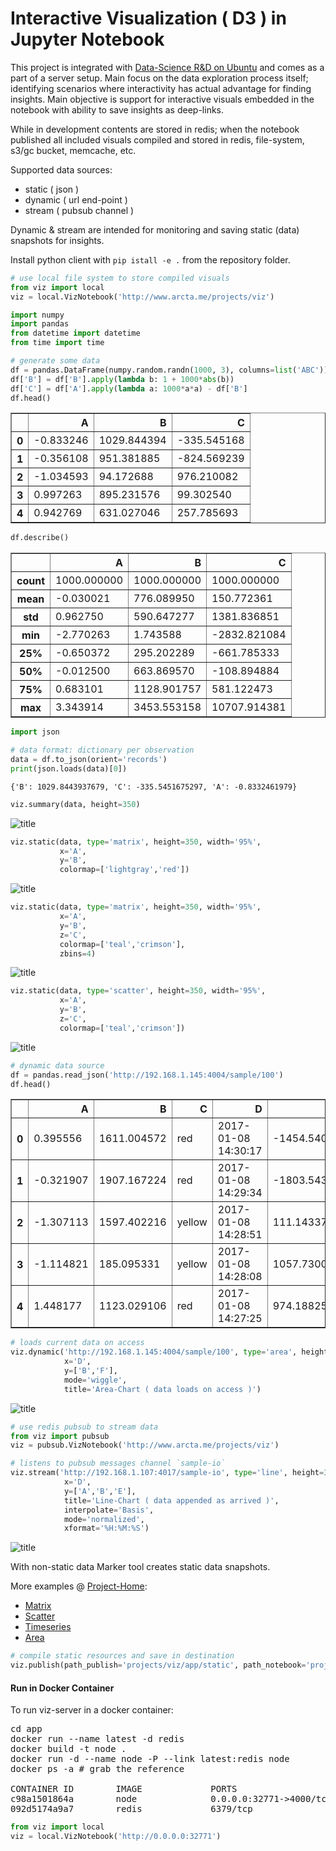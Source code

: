 
# Interactive Visualization ( D3 ) in Jupyter Notebook

This project is integrated with <a href="https://github.com/arcta/server-setup">Data-Science R&amp;D on Ubuntu</a> and comes as a part of a server setup. Main focus on the data exploration process itself; identifying scenarios where interactivity has actual advantage for finding insights. Main objective is support for interactive visuals embedded in the notebook with ability to save insights as deep-links.

While in development contents are stored in redis; when the notebook published all included visuals compiled and stored in redis, file-system, s3/gc bucket, memcache, etc.

Supported data sources:
* static ( json )
* dynamic ( url end-point )
* stream ( pubsub channel )

Dynamic & stream are intended for monitoring and saving static (data) snapshots for insights.

Install python client with ` pip istall -e . ` from the repository folder.

```python
# use local file system to store compiled visuals
from viz import local
viz = local.VizNotebook('http://www.arcta.me/projects/viz')
```


```python
import numpy
import pandas
from datetime import datetime 
from time import time

# generate some data
df = pandas.DataFrame(numpy.random.randn(1000, 3), columns=list('ABC'))
df['B'] = df['B'].apply(lambda b: 1 + 1000*abs(b))
df['C'] = df['A'].apply(lambda a: 1000*a*a) - df['B']
df.head()
```




<div>
<table border="1" class="dataframe">
  <thead>
    <tr style="text-align: right;">
      <th></th>
      <th>A</th>
      <th>B</th>
      <th>C</th>
    </tr>
  </thead>
  <tbody>
    <tr>
      <th>0</th>
      <td>-0.833246</td>
      <td>1029.844394</td>
      <td>-335.545168</td>
    </tr>
    <tr>
      <th>1</th>
      <td>-0.356108</td>
      <td>951.381885</td>
      <td>-824.569239</td>
    </tr>
    <tr>
      <th>2</th>
      <td>-1.034593</td>
      <td>94.172688</td>
      <td>976.210082</td>
    </tr>
    <tr>
      <th>3</th>
      <td>0.997263</td>
      <td>895.231576</td>
      <td>99.302540</td>
    </tr>
    <tr>
      <th>4</th>
      <td>0.942769</td>
      <td>631.027046</td>
      <td>257.785693</td>
    </tr>
  </tbody>
</table>
</div>




```python
df.describe()
```




<div>
<table border="1" class="dataframe">
  <thead>
    <tr style="text-align: right;">
      <th></th>
      <th>A</th>
      <th>B</th>
      <th>C</th>
    </tr>
  </thead>
  <tbody>
    <tr>
      <th>count</th>
      <td>1000.000000</td>
      <td>1000.000000</td>
      <td>1000.000000</td>
    </tr>
    <tr>
      <th>mean</th>
      <td>-0.030021</td>
      <td>776.089950</td>
      <td>150.772361</td>
    </tr>
    <tr>
      <th>std</th>
      <td>0.962750</td>
      <td>590.647277</td>
      <td>1381.836851</td>
    </tr>
    <tr>
      <th>min</th>
      <td>-2.770263</td>
      <td>1.743588</td>
      <td>-2832.821084</td>
    </tr>
    <tr>
      <th>25%</th>
      <td>-0.650372</td>
      <td>295.202289</td>
      <td>-661.785333</td>
    </tr>
    <tr>
      <th>50%</th>
      <td>-0.012500</td>
      <td>663.869570</td>
      <td>-108.894884</td>
    </tr>
    <tr>
      <th>75%</th>
      <td>0.683101</td>
      <td>1128.901757</td>
      <td>581.122473</td>
    </tr>
    <tr>
      <th>max</th>
      <td>3.343914</td>
      <td>3453.553158</td>
      <td>10707.914381</td>
    </tr>
  </tbody>
</table>
</div>




```python
import json

# data format: dictionary per observation
data = df.to_json(orient='records')
print(json.loads(data)[0])
```

    {'B': 1029.8443937679, 'C': -335.5451675297, 'A': -0.8332461979}



```python
viz.summary(data, height=350)
```

![title](Screenshot-1.png)


```python
viz.static(data, type='matrix', height=350, width='95%',
           x='A',
           y='B',
           colormap=['lightgray','red'])
```

![title](Screenshot-2.png)


```python
viz.static(data, type='matrix', height=350, width='95%',
           x='A',
           y='B',
           z='C',
           colormap=['teal','crimson'],
           zbins=4)
```

![title](Screenshot-3.png)


```python
viz.static(data, type='scatter', height=350, width='95%',
           x='A',
           y='B',
           z='C',
           colormap=['teal','crimson'])
```

![title](Screenshot-4.png)


```python
# dynamic data source
df = pandas.read_json('http://192.168.1.145:4004/sample/100')
df.head()
```




<div>
<table border="1" class="dataframe">
  <thead>
    <tr style="text-align: right;">
      <th></th>
      <th>A</th>
      <th>B</th>
      <th>C</th>
      <th>D</th>
      <th>E</th>
    </tr>
  </thead>
  <tbody>
    <tr>
      <th>0</th>
      <td>0.395556</td>
      <td>1611.004572</td>
      <td>red</td>
      <td>2017-01-08 14:30:17</td>
      <td>-1454.540113</td>
    </tr>
    <tr>
      <th>1</th>
      <td>-0.321907</td>
      <td>1907.167224</td>
      <td>red</td>
      <td>2017-01-08 14:29:34</td>
      <td>-1803.543089</td>
    </tr>
    <tr>
      <th>2</th>
      <td>-1.307113</td>
      <td>1597.402216</td>
      <td>yellow</td>
      <td>2017-01-08 14:28:51</td>
      <td>111.143370</td>
    </tr>
    <tr>
      <th>3</th>
      <td>-1.114821</td>
      <td>185.095331</td>
      <td>yellow</td>
      <td>2017-01-08 14:28:08</td>
      <td>1057.730000</td>
    </tr>
    <tr>
      <th>4</th>
      <td>1.448177</td>
      <td>1123.029106</td>
      <td>red</td>
      <td>2017-01-08 14:27:25</td>
      <td>974.188253</td>
    </tr>
  </tbody>
</table>
</div>




```python
# loads current data on access
viz.dynamic('http://192.168.1.145:4004/sample/100', type='area', height=350, width='100%',
            x='D',
            y=['B','F'],
            mode='wiggle',
            title='Area-Chart ( data loads on access )')
```

![title](Screenshot-5.png)




```python
# use redis pubsub to stream data
from viz import pubsub
viz = pubsub.VizNotebook('http://www.arcta.me/projects/viz')
```


```python
# listens to pubsub messages channel `sample-io`
viz.stream('http://192.168.1.107:4017/sample-io', type='line', height=350, width='100%',
            x='D',
            y=['A','B','E'],
            title='Line-Chart ( data appended as arrived )',
            interpolate='Basis',
            mode='normalized',
            xformat='%H:%M:%S')
```

![title](Screenshot-6.png)

With non-static data Marker tool creates static data snapshots.

More examples @ <a href="http://www.arcta.me/projects/viz/">Project-Home</a>:
* <a href="http://www.arcta.me/projects/viz/examples/matrix/index.html">Matrix</a>
* <a href="http://www.arcta.me/projects/viz/examples/scatter/index.html">Scatter</a>
* <a href="http://www.arcta.me/projects/viz/examples/line/index.html">Timeseries</a>
* <a href="http://www.arcta.me/projects/viz/examples/area/index.html">Area</a>


```python
# compile static resources and save in destination
viz.publish(path_publish='projects/viz/app/static', path_notebook='projects/viz/README')
```

#### Run in Docker Container 

To run viz-server in a docker container:
<pre>
cd app
docker run --name latest -d redis
docker build -t node .
docker run -d --name node -P --link latest:redis node
docker ps -a # grab the reference

CONTAINER ID        IMAGE             PORTS                     NAMES
c98a1501864a        node              0.0.0.0:32771->4000/tcp   node
092d5174a9a7        redis             6379/tcp                  latest
</pre>


```python
from viz import local
viz = local.VizNotebook('http://0.0.0.0:32771')
```
